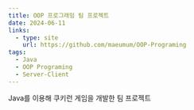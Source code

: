 ```yaml
---
title: OOP 프로그래밍 팀 프로젝트
date: 2024-06-11
links:
  - type: site
    url: https://github.com/maeumum/OOP-Programing
tags:
  - Java
  - OOP Programing
  - Server-Client
---
```


Java를 이용해 쿠키런 게임을 개발한 팀 프로젝트
